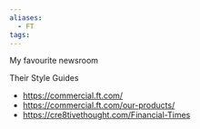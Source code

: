 ```yaml
---
aliases:
  - FT
tags:
---
```


My favourite newsroom

Their Style Guides
- https://commercial.ft.com/
- https://commercial.ft.com/our-products/
- https://cre8tivethought.com/Financial-Times